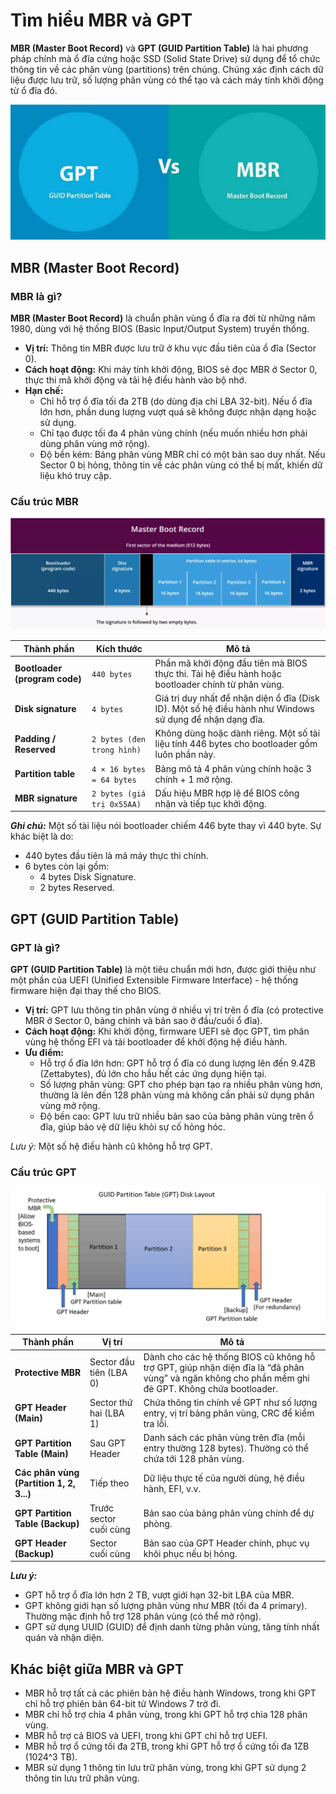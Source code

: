 # Tìm hiểu MBR và GPT

**MBR (Master Boot Record)** và **GPT (GUID Partition Table)** là hai phương pháp chính mà ổ đĩa cứng hoặc SSD (Solid State Drive) sử dụng để tổ chức thông tin về các phân vùng (partitions) trên chúng. Chúng xác định cách dữ liệu được lưu trữ, số lượng phân vùng có thể tạo và cách máy tính khởi động từ ổ đĩa đó.

![MBR vs GPT](./images/mbr-gpt.png)

## MBR (Master Boot Record)

### MBR là gì?

**MBR (Master Boot Record)** là chuẩn phân vùng ổ đĩa ra đời từ những năm 1980, dùng với hệ thống BIOS (Basic Input/Output System) truyền thống.

- **Vị trí:** Thông tin MBR được lưu trữ ở khu vực đầu tiên của ổ đĩa (Sector 0).
- **Cách hoạt động:** Khi máy tính khởi động, BIOS sẽ đọc MBR ở Sector 0, thực thi mã khởi động và tải hệ điều hành vào bộ nhớ.
- **Hạn chế:**
  - Chỉ hỗ trợ ổ đĩa tối đa 2TB (do dùng địa chỉ LBA 32-bit). Nếu ổ đĩa lớn hơn, phần dung lượng vượt quá sẽ không được nhận dạng hoặc sử dụng.
  - Chỉ tạo được tối đa 4 phân vùng chính (nếu muốn nhiều hơn phải dùng phân vùng mở rộng).
  - Độ bền kém: Bảng phân vùng MBR chỉ có một bản sao duy nhất. Nếu Sector 0 bị hỏng, thông tin về các phân vùng có thể bị mất, khiến dữ liệu khó truy cập.

### Cấu trúc MBR

![MBR Structure](./images/mbr-structure.png)

| Thành phần | Kích thước | Mô tả |
|------------|------------|-------|
| **Bootloader (program code)** | `440 bytes` | Phần mã khởi động đầu tiên mà BIOS thực thi. Tải hệ điều hành hoặc bootloader chính từ phân vùng. |
| **Disk signature** | `4 bytes` | Giá trị duy nhất để nhận diện ổ đĩa (Disk ID). Một số hệ điều hành như Windows sử dụng để nhận dạng đĩa. |
| **Padding / Reserved** | `2 bytes (đen trong hình)` | Không dùng hoặc dành riêng. Một số tài liệu tính 446 bytes cho bootloader gồm luôn phần này. |
| **Partition table** | `4 × 16 bytes = 64 bytes` | Bảng mô tả 4 phân vùng chính hoặc 3 chính + 1 mở rộng. |
| **MBR signature** | `2 bytes (giá trị 0x55AA)` | Dấu hiệu MBR hợp lệ để BIOS công nhận và tiếp tục khởi động. |

***Ghi chú:*** Một số tài liệu nói bootloader chiếm 446 byte thay vì 440 byte. Sự khác biệt là do:

- 440 bytes đầu tiên là mã máy thực thi chính.
- 6 bytes còn lại gồm:
  - 4 bytes Disk Signature.
  - 2 bytes Reserved.

## GPT (GUID Partition Table)

### GPT là gì?

**GPT (GUID Partition Table)** là một tiêu chuẩn mới hơn, được giới thiệu như một phần của UEFI (Unified Extensible Firmware Interface) - hệ thống firmware hiện đại thay thế cho BIOS.

- **Vị trí:** GPT lưu thông tin phân vùng ở nhiều vị trí trên ổ đĩa (có protective MBR ở Sector 0, bảng chính và bản sao ở đầu/cuối ổ đĩa).
- **Cách hoạt động:** Khi khởi động, firmware UEFI sẽ đọc GPT, tìm phân vùng hệ thống EFI và tải bootloader để khởi động hệ điều hành.
- **Ưu điểm:**
  - Hỗ trợ ổ đĩa lớn hơn: GPT hỗ trợ ổ đĩa có dung lượng lên đến 9.4ZB (Zettabytes), đủ lớn cho hầu hết các ứng dụng hiện tại.
  - Số lượng phân vùng: GPT cho phép bạn tạo ra nhiều phân vùng hơn, thường là lên đến 128 phân vùng mà không cần phải sử dụng phân vùng mở rộng.
  - Độ bền cao: GPT lưu trữ nhiều bản sao của bảng phân vùng trên ổ đĩa, giúp bảo vệ dữ liệu khỏi sự cố hỏng hóc.

*Lưu ý:* Một số hệ điều hành cũ không hỗ trợ GPT.

### Cấu trúc GPT

![GPT Structure](./images/gpt-structure.png)

| Thành phần | Vị trí | Mô tả |
|------------|------------|-------|
| **Protective MBR** | Sector đầu tiên (LBA 0) | Dành cho các hệ thống BIOS cũ không hỗ trợ GPT, giúp nhận diện đĩa là “đã phân vùng” và ngăn không cho phần mềm ghi đè GPT. Không chứa bootloader. |
| **GPT Header (Main)** | Sector thứ hai (LBA 1) | Chứa thông tin chính về GPT như số lượng entry, vị trí bảng phân vùng, CRC để kiểm tra lỗi. |
| **GPT Partition Table (Main)** | Sau GPT Header | Danh sách các phân vùng trên đĩa (mỗi entry thường 128 bytes). Thường có thể chứa tới 128 phân vùng. |
| **Các phân vùng (Partition 1, 2, 3...)** | Tiếp theo | Dữ liệu thực tế của người dùng, hệ điều hành, EFI, v.v. |
| **GPT Partition Table (Backup)** | Trước sector cuối cùng | Bản sao của bảng phân vùng chính để dự phòng. |
| **GPT Header (Backup)** | Sector cuối cùng | Bản sao của GPT Header chính, phục vụ khôi phục nếu bị hỏng. |

***Lưu ý:***

- GPT hỗ trợ ổ đĩa lớn hơn 2 TB, vượt giới hạn 32-bit LBA của MBR.
- GPT không giới hạn số lượng phân vùng như MBR (tối đa 4 primary). Thường mặc định hỗ trợ 128 phân vùng (có thể mở rộng).
- GPT sử dụng UUID (GUID) để định danh từng phân vùng, tăng tính nhất quán và nhận diện.

## Khác biệt giữa MBR và GPT

- MBR hỗ trợ tất cả các phiên bản hệ điều hành Windows, trong khi GPT chỉ hỗ trợ phiên bản 64-bit từ Windows 7 trở đi.
- MBR chỉ hỗ trợ chia 4 phân vùng, trong khi GPT hỗ trợ chia 128 phân vùng.
- MBR hỗ trợ cả BIOS và UEFI, trong khi GPT chỉ hỗ trợ UEFI.
- MBR hỗ trợ ổ cứng tối đa 2TB, trong khi GPT hỗ trợ ổ cứng tối đa 1ZB (1024^3 TB).
- MBR sử dụng 1 thông tin lưu trữ phân vùng, trong khi GPT sử dụng 2 thông tin lưu trữ phân vùng.
